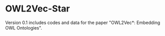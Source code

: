 # OWL2Vec-Star

Version 0.1 includes codes and data for the paper "OWL2Vec\*: Embedding OWL Ontologies".
